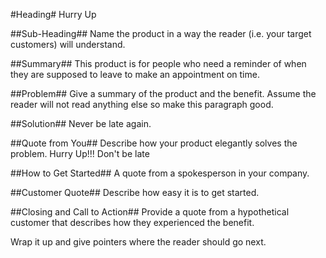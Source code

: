#Heading#
Hurry Up

##Sub-Heading##
Name the product in a way the reader (i.e. your target customers) will understand.

##Summary##
This product is for people who need a reminder of when they are supposed to leave to make an appointment on time. 

##Problem##
Give a summary of the product and the benefit. Assume the reader will not read anything else so make this paragraph good.

##Solution##
Never be late again.

##Quote from You##
Describe how your product elegantly solves the problem.
Hurry Up!!! Don't be late

##How to Get Started##
A quote from a spokesperson in your company.

##Customer Quote##
Describe how easy it is to get started.

##Closing and Call to Action##
Provide a quote from a hypothetical customer that describes how they experienced the benefit.

Wrap it up and give pointers where the reader should go next.

